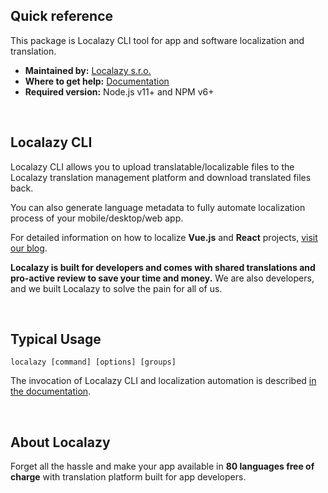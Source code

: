 ## Quick reference

This package is Localazy CLI tool for app and software localization and translation. 

* **Maintained by:** [Localazy s.r.o.](https://localazy.com)
* **Where to get help:** [Documentation](https://localazy.com/docs/cli)
* **Required version:** Node.js v11+ and NPM v6+

&nbsp;

## Localazy CLI

Localazy CLI allows you to upload translatable/localizable files to the Localazy translation management platform and download
translated files back. 

You can also generate language metadata to fully automate localization process of your mobile/desktop/web app. 

For detailed information on how to localize **Vue.js** and **React** projects, [visit our blog](https://localazy.com/blog).


**Localazy is built for developers and comes with shared translations and pro-active review to save your time and money.** We are also developers, and we built Localazy to solve the pain for all of us.

&nbsp;

## Typical Usage

`localazy [command] [options] [groups]`

The invocation of Localazy CLI and localization automation is described [in the documentation](https://localazy.com/docs/cli).


&nbsp;

## About Localazy

Forget all the hassle and make your app available in **80 languages free of charge** with translation platform built for app developers.


